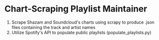 # Chart-Scraping Playlist Maintainer

1) Scrape Shazam and Soundcloud's charts using scrapy to produce .json files containing the track and artist names
2) Utilize Spotify's API to populate public playlists (populate_playlists.py)
